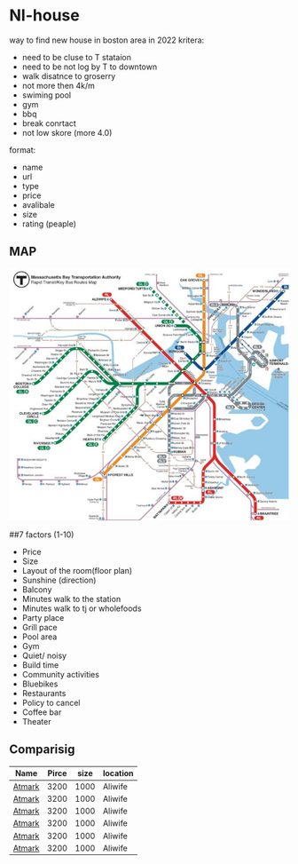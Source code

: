 # NI-house
way to find new house in boston area in 2022
kritera:
- need to be cluse to T stataion
- need to be not log by T to downtown
- walk disatnce to groserry
- not more then 4k/m
- swiming pool
- gym
- bbq
- break conrtact
- not low skore (more 4.0)

format:

- name
- url
- type
- price
- avalibale
- size
- rating (peaple)

## MAP

![sub_map_bos](https://github.com/smnikitin/NI-house/blob/main/map/sub_map_bos.JPG)



##7 factors (1-10)

- Price 
- Size
- Layout of the room(floor plan)
- Sunshine (direction)
- Balcony
- Minutes walk to the station
- Minutes walk to tj or wholefoods
- Party place 
- Grill pace
- Pool area 
- Gym 
- Quiet/ noisy 
- Build time 
- Community activities 
- Bluebikes
- Restaurants 
- Policy to cancel 
- Coffee bar
- Theater 




## Comparisig


| Name | Pirce | size | location |
| -----| ----- | ---- | -------- |
| [Atmark](http://dev.nodeca.com)   | 3200  | 1000 | Aliwife |
| [Atmark](http://dev.nodeca.com)   | 3200  | 1000 | Aliwife |
| [Atmark](http://dev.nodeca.com)  | 3200  | 1000 | Aliwife |
| [Atmark](http://dev.nodeca.com)   | 3200  | 1000 | Aliwife |
| [Atmark](http://dev.nodeca.com)   | 3200  | 1000 | Aliwife |
| [Atmark](http://dev.nodeca.com)   | 3200  | 1000 | Aliwife |
